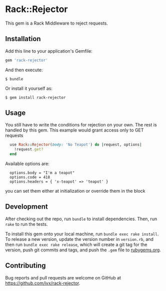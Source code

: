 # Rack::Rejector

This gem is a Rack Middleware to reject requests.

## Installation

Add this line to your application's Gemfile:

```ruby
gem 'rack-rejector'
```

And then execute:

    $ bundle

Or install it yourself as:

    $ gem install rack-rejector

## Usage

You still have to write the conditions for rejection on your own.
The rest is handled by this gem. This example would grant access only to
GET requests

```ruby
  use Rack::Rejector(body: 'No Teapot') do |request, options|
    !request.get?
  end
```

Available options are:
```
  options.body = "I'm a teapot"
  options.code = 418
  options.headers = { 'x-teapot' => 'teapot' }
```

you can set them either at initialization or override them in the block
## Development

After checking out the repo, run `bundle` to install dependencies. Then, run `rake` to run the tests.

To install this gem onto your local machine, run `bundle exec rake install`. To release a new version, update the version number in `version.rb`, and then run `bundle exec rake release`, which will create a git tag for the version, push git commits and tags, and push the `.gem` file to [rubygems.org](https://rubygems.org).

## Contributing

Bug reports and pull requests are welcome on GitHub at https://github.com/ivx/rack-rejector.

